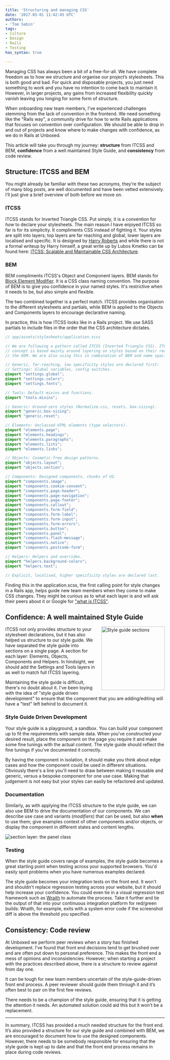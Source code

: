 ```yaml
---
title: 'Structuring and managing CSS'
date: '2017-03-01 11:42:45 UTC'
authors:
- 'Tom Sabin'
tags:
- Culture
- Design
- Rails
- Testing
has_syntax: true

---
```


Managing CSS has always been a bit of a free-for-all. We have complete freedom as to how we structure and organise our project’s stylesheets. This is both good and bad. For quick and disposable projects, you just need something to work and you have no intention to come back to maintain it. However, in larger projects, any gains from increased flexibility quickly vanish leaving you longing for some form of structure.

When onboarding new team members, I've experienced challenges stemming from the lack of convention in the frontend. We need something like the "Rails way", a community drive for how to write Rails applications that focuses on convention over configuration. We should be able to drop in and out of projects and know where to make changes with confidence, as we do in Rails at Unboxed.

This article will take you through my journey: **structure** from ITCSS and BEM, **confidence** from a well maintained Style Guide, and **consistency** from code review.

## Structure: ITCSS and BEM

You might already be familiar with these two acronyms, they’re the subject of many blog posts, are well documented and have been vetted extensively. I’ll just give a brief overview of both before we move on.

### ITCSS

ITCSS stands for Inverted Triangle CSS. Put simply, it is a convention for *how* to declare your stylesheets. The main reason I have enjoyed ITCSS so far is for its simplicity. It compliments CSS instead of fighting it. Your styles are split into layers; top layers are far reaching and global, lower layers are localised and specific. It is designed by [Harry Roberts](https://csswizardry.com/) and while there is not a formal writeup by Harry himself, a great write up by Lubos Kmetko can be found here: [ITCSS: Scalable and Maintainable CSS Architecture](https://www.xfive.co/blog/itcss-scalable-maintainable-css-architecture/).

### BEM

BEM compliments ITCSS's Object and Component layers. BEM stands for [Block Element Modifier](http://getbem.com/introduction/). It is a CSS class naming convention. The purpose of BEM is to give you confidence in your named styles. It's restrictive when it needs to be, but also simple and flexible.

The two combined together is a perfect match. ITCSS provides organisation to the different stylesheets and partials, while BEM is applied to the Objects and Components layers to encourage declarative naming.

In practice, this is how ITCSS looks like in a Rails project. We use SASS partials to include files in the order that the CSS architecture dictates.

```scss
// app/assets/stylesheets/application.scss

// We are following a pattern called ITCSS (Inverted Triangle CSS). ITCSS's
// concept is based mainly around layering on styles based on their reach within
// the DOM. We are also using this in combination of BEM and name spacing.

// Generic, far-reaching, low specificity styles are declared first:
// Settings: Global variables, config switches.
@import "settings.global";
@import "settings.colors";
@import "settings.fonts";

// Tools: Default mixins and functions.
@import "tools.mixins";

// Generic: Ground-zero styles (Normalize.css, resets, box-sizing).
@import "generic.box-sizing";
@import "generic.reset";

// Elements: Unclassed HTML elements (type selectors).
@import "elements.page";
@import "elements.headings";
@import "elements.paragraphs";
@import "elements.lists";
@import "elements.links";

// Objects: Cosmetic-free design patterns.
@import "objects.layout";
@import "objects.section";

// Components: Designed components, chunks of UI.
@import "components.image";
@import "components.cookie-consent";
@import "components.page-header";
@import "components.page-navigation";
@import "components.page-footer";
@import "components.callout";
@import "components.form-field";
@import "components.form-label";
@import "components.form-input";
@import "components.form-errors";
@import "components.button";
@import "components.panel";
@import "components.flash-message";
@import "components.notice";
@import "components.postcode-form";

// Helpers: Helpers and overrides.
@import "helpers.background-colors";
@import "helpers.text";

// Explicit, localised, higher specificity styles are declared last.
```

Finding this in the application.scss, the first calling point for style changes in a Rails app, helps guide new team members when they come to make CSS changes. They might be curious as to what each layer is and will ask their peers about it or Google for ["what is ITCSS"](http://lmgtfy.com/?q=what+is+ITCSS).

## Confidence: A well maintained Style Guide

<style>
  @media (min-width: 660px) {
    #example-style-guide-image {
      float: right;
      width: 200px;
      margin: 0 0 10px 20px;
    }
  }
</style>

<img id="example-style-guide-image" src="/assets/images/blog/css-itcss-bem-style-guide-sections.png" alt="Style guide sections">

ITCSS not only provides structure to your stylesheet declarations, but it has also helped us structure to our style guide. We have separated the style guide into sections on a single page. A section for each layer: Elements, Objects, Components and Helpers. In hindsight, we should add the Settings and Tools layers in as well to match full ITCSS layering.

Maintaining the style guide is difficult, there's no doubt about it. I've been toying with the idea of "style guide driven development" to ensure that the component that you are adding/editing will have a "test" left behind to document it.

### Style Guide Driven Development

Your style guide is a playground, a sandbox. You can build your component up to fit the requirements with sample data. When you've constructed your desired result, place the component on the page you require it and make some fine tunings with the actual content. The style guide should reflect the fine tunings if you've documented it correctly.

By having the component in isolation, it should make you think about edge cases and how the component could be used in different situations. Obviously there's a line you'll need to draw between making it reusable and generic, versus a bespoke component for one use case. Making that judgement is not easy but your styles can easily be refactored and updated.

### Documentation

Similarly, as with applying the ITCSS structure to the style guide, we can also use BEM to drive the documentation of our components. We can describe use case and variants (*modifiers*) that can be used, but also **when** to use them; give examples context of other components and/or objects, or display the component in different states and content lengths.

![section layer: the panel class](/assets/images/blog/css-itcss-bem-panel.png)

### Testing

When the style guide covers range of examples, the style guide becomes a great starting point when testing across your supported browsers. You'd easily spot problems when you have numerous examples declared.

The style guide becomes your integration tests on the front end. It won't and shouldn't replace regression testing across your website, but it should help increase your confidence. You could even tie in a visual regression test framework such as [Wraith](https://github.com/BBC-News/wraith) to automate the process. Take it further and tie the output of that into your continuous integration platform for red/green builds: Wraith, for example, exits with a system error code if the screenshot diff is above the threshold you specified.

## Consistency: Code review

At Unboxed we perform peer reviews when a story has finished development. I’ve found that front end decisions tend to get brushed over and are often put down to personal preference. This makes the front end a mess of opinions and inconsistencies. However; when starting a project with the practices described above, there is a structure to review against from day one.

It can be tough for new team members uncertain of the style-guide-driven front end process. A peer reviewer should guide them through it and it’s often best to pair on the first few reviews.

There needs to be a champion of the style guide, ensuring that it is getting the attention it needs. An automated solution could aid this but it won't be a replacement.

---

In summary, ITCSS has provided a much needed structure for the front end. It’s also provided a structure for our style guide and combined with BEM, we are encouraged to document how to use the designed components. However, there needs to be somebody responsible for ensuring that the style guide is kept up to date and that the front end process remains in place during code reviews.
